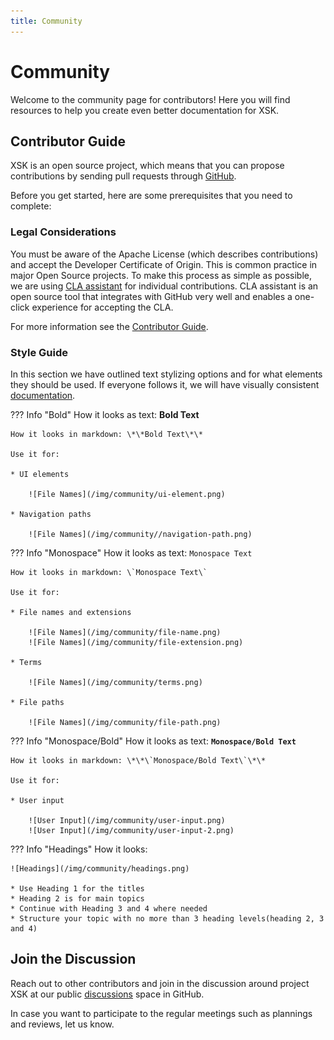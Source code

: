 ```yaml
---
title: Community
---
```


Community
===

Welcome to the community page for contributors! Here you will find resources to help you create even better documentation for XSK. 

## Contributor Guide

XSK is an open source project, which means that you can propose contributions by sending pull requests through [GitHub](https://github.com/sap/xsk).

Before you get started, here are some prerequisites that you need to complete:

### Legal Considerations

You must be aware of the Apache License (which describes contributions) and accept the Developer Certificate of Origin. This is common practice in major Open Source projects. To make this process as simple as possible, we are using [CLA assistant](https://cla-assistant.io/) for individual contributions. CLA assistant is an open source tool that integrates with GitHub very well and enables a one-click experience for accepting the CLA.

For  more information see the [Contributor Guide](https://github.com/sap/xsk/blob/main/CONTRIBUTING.md).

### Style Guide

In this section we have outlined text stylizing options and for what elements they should be used. If everyone follows it, we will have visually consistent [documentation](https://github.com/sap/xsk/tree/gh-pages).

??? Info "Bold"
	How it looks as text: **Bold Text**
	
	How it looks in markdown: \*\*Bold Text\*\*
	
	Use it for: 
	
	* UI elements

		![File Names](/img/community/ui-element.png)
	
	* Navigation paths
	
		![File Names](/img/community//navigation-path.png)
	
??? Info "Monospace"
	How it looks as text: `Monospace Text`
	
	How it looks in markdown: \`Monospace Text\`
	
	Use it for: 
	
	* File names and extensions

		![File Names](/img/community/file-name.png)
		![File Names](/img/community/file-extension.png)
	
	* Terms
	
		![File Names](/img/community/terms.png)
	
	* File paths
	
		![File Names](/img/community/file-path.png)
	
??? Info "Monospace/Bold"
	How it looks as text: **`Monospace/Bold Text`**
	
	How it looks in markdown: \*\*\`Monospace/Bold Text\`\*\*
	
	Use it for: 
	
	* User input
	
		![User Input](/img/community/user-input.png)
		![User Input](/img/community/user-input-2.png)

??? Info "Headings"
	How it looks: 
	
	![Headings](/img/community/headings.png)
	
	* Use Heading 1 for the titles
	* Heading 2 is for main topics
	* Continue with Heading 3 and 4 where needed
	* Structure your topic with no more than 3 heading levels(heading 2, 3 and 4)

	
## Join the Discussion

Reach out to other contributors and join in the discussion around project XSK at our public [discussions](https://github.com/SAP/xsk/discussions) space in GitHub.

In case you want to participate to the regular meetings such as plannings and reviews, let us know.
